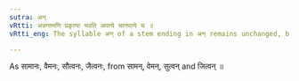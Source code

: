 ```yaml
---
sutra: अन्
vRtti: अन्नन्तमणि प्रकृत्या भवति अपत्ये चानपत्ये च ॥
vRtti_eng: The syllable अन् of a stem ending in अन् remains unchanged, before अण् affix, whether Patronymic or otherwise.

---
```

As सामानः, वैमनः, सौत्वनः, जैत्वनः, from सामन्, वेमन्, सुत्वन् and जित्वन् ॥